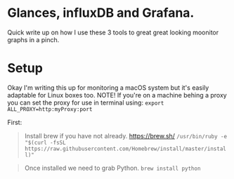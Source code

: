 # Glances, influxDB and Grafana.

Quick write up on how I use these 3 tools to great great looking moonitor graphs in a pinch.



# Setup

Okay I'm writing this up for monitoring a macOS system but it's easily adaptable for Linux boxes too. 
NOTE! If you're on a machine behing a proxy you can set the proxy for use in terminal using: `export ALL_PROXY=http:myProxy:port`

First:
> Install brew if you have not already. https://brew.sh/
`/usr/bin/ruby -e "$(curl -fsSL https://raw.githubusercontent.com/Homebrew/install/master/install)"`

> Once installed we need to grab Python.
`brew install python`

